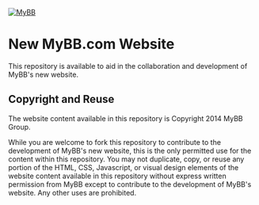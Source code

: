 [![MyBB](https://raw.github.com/mybb/mybb/feature/images/logo.png "MyBB")](https://www.mybb.com "MyBB")

# New MyBB.com Website
This repository is available to aid in the collaboration and development of MyBB's new website.

## Copyright and Reuse
The website content available in this repository is Copyright 2014 MyBB Group.

While you are welcome to fork this repository to contribute to the development of MyBB's new website, this is the only permitted use for the content within this repository. You may not duplicate, copy, or reuse any portion of the HTML, CSS, Javascript, or visual design elements of the website content available in this repository without express written permission from MyBB except to contribute to the development of MyBB's website. Any other uses are prohibited.
